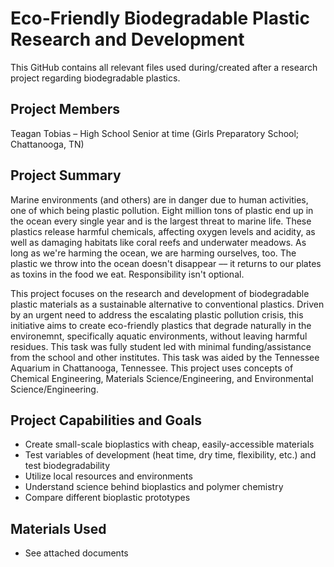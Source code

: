 # Eco-Friendly Biodegradable Plastic Research and Development
This GitHub contains all relevant files used during/created after a research project regarding biodegradable plastics.
## Project Members
Teagan Tobias – High School Senior at time (Girls Preparatory School; Chattanooga, TN)
## Project Summary
Marine environments (and others) are in danger due to human activities, one of which being plastic pollution. Eight million tons of plastic end up in the ocean every single year and is the largest threat to marine life. These plastics release harmful chemicals, affecting oxygen levels and acidity, as well as damaging habitats like coral reefs and underwater meadows. As long as we're harming the ocean, we are harming ourselves, too. The plastic we throw into the ocean doesn't disappear –– it returns to our plates as toxins in the food we eat. Responsibility isn't optional.

This project focuses on the research and development of biodegradable plastic materials as a sustainable alternative to conventional plastics. Driven by an urgent need to address the escalating plastic pollution crisis, this initiative aims to create eco-friendly plastics that degrade naturally in the environemnt, specifically aquatic environments, without leaving harmful residues. This task was fully student led with minimal funding/assistance from the school and other institutes. This task was aided by the Tennessee Aquarium in Chattanooga, Tennessee. This project uses concepts of Chemical Engineering, Materials Science/Engineering, and Environmental Science/Engineering.
## Project Capabilities and Goals
- Create small-scale bioplastics with cheap, easily-accessible materials
- Test variables of development (heat time, dry time, flexibility, etc.) and test biodegradability
- Utilize local resources and environments
- Understand science behind bioplastics and polymer chemistry
- Compare different bioplastic prototypes
## Materials Used
- See attached documents
